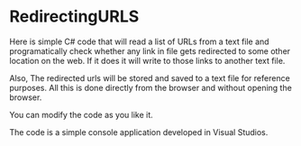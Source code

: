 # RedirectingURLS
Here is simple C# code that will read a list of URLs from a text file and programatically check whether any link in file gets redirected to some other location on the web. If it does it will write to those links to another text file.

Also, The redirected urls will be stored and saved to a text file for reference purposes. All this is done directly from the browser and without opening the browser. 

You can modify the code as you like it.

The code is a simple console application developed in Visual Studios.

